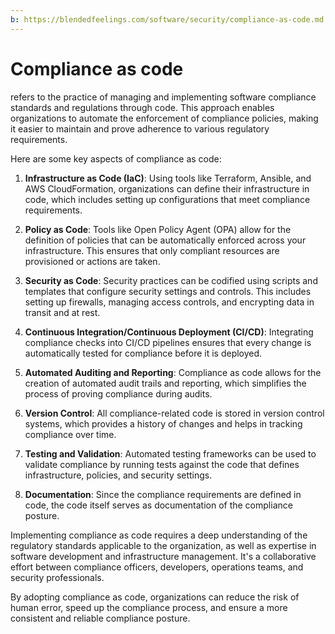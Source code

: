 ```yaml
---
b: https://blendedfeelings.com/software/security/compliance-as-code.md
---
```


# Compliance as code 
refers to the practice of managing and implementing software compliance standards and regulations through code. This approach enables organizations to automate the enforcement of compliance policies, making it easier to maintain and prove adherence to various regulatory requirements.

Here are some key aspects of compliance as code:

1. **Infrastructure as Code (IaC)**: Using tools like Terraform, Ansible, and AWS CloudFormation, organizations can define their infrastructure in code, which includes setting up configurations that meet compliance requirements.

2. **Policy as Code**: Tools like Open Policy Agent (OPA) allow for the definition of policies that can be automatically enforced across your infrastructure. This ensures that only compliant resources are provisioned or actions are taken.

3. **Security as Code**: Security practices can be codified using scripts and templates that configure security settings and controls. This includes setting up firewalls, managing access controls, and encrypting data in transit and at rest.

4. **Continuous Integration/Continuous Deployment (CI/CD)**: Integrating compliance checks into CI/CD pipelines ensures that every change is automatically tested for compliance before it is deployed.

5. **Automated Auditing and Reporting**: Compliance as code allows for the creation of automated audit trails and reporting, which simplifies the process of proving compliance during audits.

6. **Version Control**: All compliance-related code is stored in version control systems, which provides a history of changes and helps in tracking compliance over time.

7. **Testing and Validation**: Automated testing frameworks can be used to validate compliance by running tests against the code that defines infrastructure, policies, and security settings.

8. **Documentation**: Since the compliance requirements are defined in code, the code itself serves as documentation of the compliance posture.

Implementing compliance as code requires a deep understanding of the regulatory standards applicable to the organization, as well as expertise in software development and infrastructure management. It's a collaborative effort between compliance officers, developers, operations teams, and security professionals.

By adopting compliance as code, organizations can reduce the risk of human error, speed up the compliance process, and ensure a more consistent and reliable compliance posture.